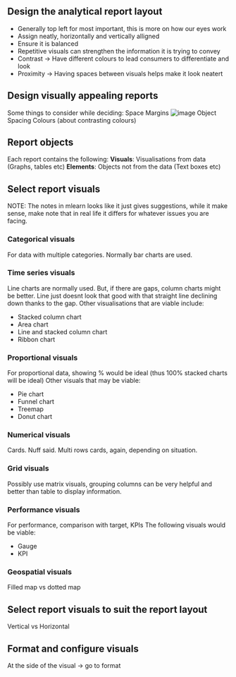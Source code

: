 ## Design the analytical report layout ##

- Generally top left for most important, this is more on how our eyes work
- Assign neatly, horizontally and vertically alligned
- Ensure it is balanced
- Repetitive visuals can strengthen the information it is trying to convey
- Contrast -> Have different colours to lead consumers to differentiate and look
- Proximity -> Having spaces between visuals helps make it look neatert

## Design visually appealing reports ##
Some things to consider while deciding:
Space
Margins
![image](https://github.com/user-attachments/assets/2f7bb2ac-b969-4ddf-be94-22d8e1a5bc3c)
Object Spacing
Colours (about contrasting colours)

## Report objects ##
Each report contains the following:
**Visuals**: Visualisations from data (Graphs, tables etc)
**Elements**: Objects not from the data (Text boxes etc)

## Select report visuals ##
NOTE: The notes in mlearn looks like it just gives suggestions, while it make sense, make note that in real life it differs for whatever issues you are facing.

### Categorical visuals ###
For data with multiple categories. Normally bar charts are used.

### Time series visuals ###
Line charts are normally used. But, if there are gaps, column charts might be better. Line just doesnt look that good with that straight line declining down thanks to the gap.
Other visualisations that are viable include:
- Stacked column chart
- Area chart
- Line and stacked column chart
- Ribbon chart
  
### Proportional visuals ###
For proportional data, showing % would be ideal (thus 100% stacked charts will be ideal)
Other visuals that may be viable:
- Pie chart
- Funnel chart
- Treemap
- Donut chart

### Numerical visuals ###
Cards. Nuff said. Multi rows cards, again, depending on situation.

### Grid visuals ###
Possibly use matrix visuals, grouping columns can be very helpful and better than table to display information.

### Performance visuals ###
For performance, comparison with target, KPIs
The following visuals would be viable:
- Gauge
- KPI

### Geospatial visuals ###
Filled map vs dotted map

## Select report visuals to suit the report layout ##
Vertical vs Horizontal

## Format and configure visuals ##
At the side of the visual -> go to format

